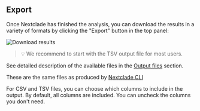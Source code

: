 ## Export

Once Nextclade has finished the analysis, you can download the results in a variety of formats by clicking the "Export" button in the top panel:

![Download results](../assets/web_download-options.png)

> 💡 We recommend to start with the TSV output file for most users.

See detailed description of the available files in the [Output files](../output-files) section.

These are the same files as produced by [Nextclade CLI](../nextclade-cli)

For CSV and TSV files, you can choose which columns to include in the output. By default, all columns are included. You can uncheck the columns you don't need.

